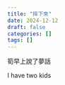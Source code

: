 ```yaml
---
title: "摔下來"
date: 2024-12-12
draft: false
categories: []
tags: []
---
```


筍早上說了夢話

I have two kids